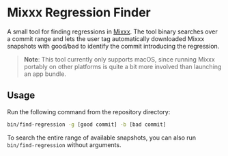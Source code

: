 # Mixxx Regression Finder

A small tool for finding regressions in [Mixxx](https://github.com/mixxxdj/mixxx). The tool binary searches over a commit range and lets the user tag automatically downloaded Mixxx snapshots with good/bad to identify the commit introducing the regression.

> **Note**: This tool currently only supports macOS, since running Mixxx portably on other platforms is quite a bit more involved than launching an app bundle.

## Usage

Run the following command from the repository directory:

```sh
bin/find-regression -g [good commit] -b [bad commit]
```

To search the entire range of available snapshots, you can also run `bin/find-regression` without arguments.
